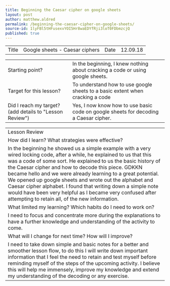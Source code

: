 ```yaml
---
title: Beginning the Caesar cipher on google sheets
layout: post
author: matthew.aldred
permalink: /beginning-the-caesar-cipher-on-google-sheets/
source-id: 1lyFBl5tHFusexvYOI5Hr8waEDYfRji3loT0FDbmzcjQ
published: true
---
```

<table>
  <tr>
    <td>Title</td>
    <td>Google sheets - Caesar ciphers</td>
    <td>Date</td>
    <td>12.09.18</td>
  </tr>
</table>


<table>
  <tr>
    <td>Starting point?</td>
    <td>In the beginning, I knew nothing about cracking a code or using google sheets.</td>
  </tr>
  <tr>
    <td>Target for this lesson?</td>
    <td>To understand how to use google sheets to a basic extent when cracking a code</td>
  </tr>
  <tr>
    <td>Did I reach my target?
(add details to "Lesson Review")</td>
    <td>Yes, I now know how to use basic code on google sheets for decoding a Caesar cipher.</td>
  </tr>
</table>


<table>
  <tr>
    <td>Lesson Review</td>
  </tr>
  <tr>
    <td>How did I learn? What strategies were effective?</td>
  </tr>
  <tr>
    <td>In the beginning he showed us a simple example with a very wired locking code, after a while, he explained to us that this was a code of some sort. He explained to us the basic history of the Caesar cipher and how to decode this piece. GDKKN became hello and we were already learning to a great potential. We opened up google sheets and wrote out the alphabet and Caesar cipher alphabet. I found that writing down a simple note would have been very helpful as I became very confused after attempting to retain all, of the new information.</td>
  </tr>
  <tr>
    <td>What limited my learning? Which habits do I need to work on?</td>
  </tr>
  <tr>
    <td>I need to focus and concentrate more during the explanations to have a further knowledge and understanding of the activity to come.</td>
  </tr>
  <tr>
    <td>What will I change for next time? How will I improve?</td>
  </tr>
  <tr>
    <td>I need to take down simple and basic notes for a better and smoother lesson flow, to do this I will write down important information that I feel the need to retain and test myself before reminding myself of the steps of the upcoming activity. I believe this will help me immensely, improve my knowledge and extend my understanding of the decoding or any exercise. </td>
  </tr>
</table>


